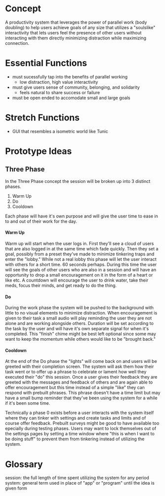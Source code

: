 # Concept
A productivity system that leverages the power of parallel work (body doubling) to help users achieve goals of any size that utilizes a "soulslike" interactivity that lets users feel the presence of other users without interacting with them directly minimizing distraction while maximizing connection.

# Essential Functions
- must sucessfully tap into the benefits of parallel working
  - low distraction, high value interactivity
- must give users sense of community, belonging, and solidarity
  - feels natural to share success or failure
- must be open ended to accomodate small and large goals

# Stretch Functions
- GUI that resembles a isometric world like Tunic

# Prototype Ideas

## Three Phase
In the Three Phase concept the session will be broken up into 3 distinct phases.
  1. Warm Up
  2. Do
  3. Cooldown

Each phase will have it's own purpose and will give the user time to ease in to and out of their work for the day.

#### Warm Up
Warm up will start when the user logs in. First they'll see a cloud of users that are also logged in at the same time which fade quickly. Then they set a goal, possibly from a preset they've made to minimize tinkering traps and enter the "lobby." While not a real lobby this phase will let the user interact with others for a short time. 60 seconds perhaps. During this time the user will see the goals of other users who are also in a session and will have an opportunity to drop a small encouragement on it in the form of a heart or like etc. A countdown will encourage the user to drink water, take their meds, focus their minds, and get ready to do the thing.

#### Do
During the work phase the system will be pushed to the background with little to no visual elements to minimize distraction. When encouragement is given to their task a small audio will play reminding the user they are not alone and are working alongside others. Duration will be set according to the task by the user and will have it's own separate signal for when it's completed. This "finish" chime might be best left optional since some may want to keep the momentum while others would like to be "brought back." 

#### Cooldown
At the end of the Do phase the "lights" will come back on and users will be greeted with their completion screen. The system will ask them how their task went or to offer up a phrase to celebrate or lament how well they executed their "do" this session. Once a user gives their feedback they are greeted with the messages and feedback of others and are again able to offer encouragement but this time instead of a simple "like" they can respond with prebuilt phrases. This phrase doesn't have a time limit but may have a small bump reminder that they've been using the system for a while if it's been some time. 

Technically a phase 0 exists before a user interacts with the system itself where they can tinker with settings and create tasks and limits and of course offer feedback. Prebuilt surveys might be good to have available too epecially during testing phases. Users may want to lock themselves out of the settings pages by setting a time window where "this is when I want to be doing stuff" to prevent them from tinkering instead of utilizing the system.

# Glossary
session: the full length of time spent utilizing the system for any period
system: general term used in place of "app" or "program" until the idea is given form
